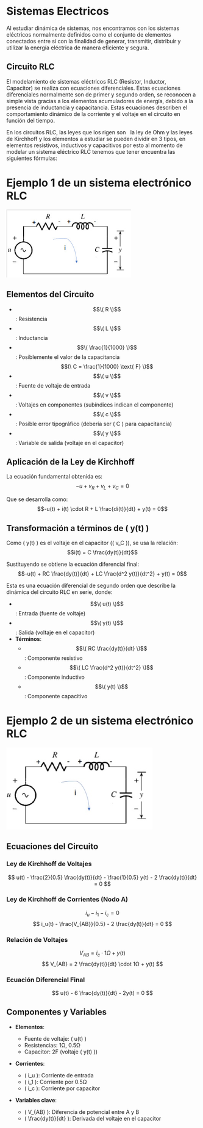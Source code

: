 # Sistemas Electricos
Al estudiar dinámica de sistemas, nos encontramos con los sistemas eléctricos normalmente definidos como el conjunto de elementos conectados entre sí con la finalidad de generar, transmitir, distribuir y utilizar la energía eléctrica de manera eficiente y segura.
## Circuito RLC
El modelamiento de sistemas eléctricos RLC (Resistor, Inductor, Capacitor) se realiza con ecuaciones diferenciales. Estas ecuaciones diferenciales normalmente son de primer y segundo orden, se reconocen a simple vista gracias a los elementos acumuladores de energía, debido a la presencia de inductancia y capacitancia. Estas ecuaciones describen el comportamiento dinámico de la corriente y el voltaje en el circuito en función del tiempo.

En los circuitos RLC, las leyes que los rigen son   la ley de Ohm y las leyes de Kirchhoff y los elementos a estudiar se pueden dividir en 3 tipos, en elementos resistivos, inductivos y capacitivos por esto al momento de modelar un sistema eléctrico RLC tenemos que tener encuentra las siguientes fórmulas: 

# Ejemplo 1 de un sistema electrónico RLC
![](7.jpg)
## Elementos del Circuito
- $$\( R \)$$: Resistencia  
- $$\( L \)$$: Inductancia  
- $$\( \frac{1}{1000} \)$$: Posiblemente el valor de la capacitancia $$(\ C = \frac{1}{1000} \text{ F} \)$$  
- $$\( u \)$$: Fuente de voltaje de entrada  
- $$\( v \)$$: Voltajes en componentes (subíndices indican el componente)  
- $$\( c \)$$: Posible error tipográfico (debería ser \( C \) para capacitancia)  
- $$\( y \)$$: Variable de salida (voltaje en el capacitor)  
 
## Aplicación de la Ley de Kirchhoff

La ecuación fundamental obtenida es:  
$$-u + v_R + v_L + v_C = 0$$  

Que se desarrolla como:  
$$-u(t) + i(t) \cdot R + L \frac{di(t)}{dt} + y(t) = 0$$  

## Transformación a términos de \( y(t) \)

Como \( y(t) \) es el voltaje en el capacitor (\( v_C \)), se usa la relación:  
$$i(t) = C \frac{dy(t)}{dt}$$  

Sustituyendo se obtiene la ecuación diferencial final:  
$$-u(t) + RC \frac{dy(t)}{dt} + LC \frac{d^2 y(t)}{dt^2} + y(t) = 0$$  

Esta es una ecuación diferencial de segundo orden que describe la dinámica del circuito RLC en serie, donde:  
- $$\( u(t) \)$$: Entrada (fuente de voltaje)  
- $$\( y(t) \)$$: Salida (voltaje en el capacitor)  
- **Términos**:  
  - $$\( RC \frac{dy(t)}{dt} \)$$: Componente resistivo  
  - $$\( LC \frac{d^2 y(t)}{dt^2} \)$$: Componente inductivo  
  - $$\( y(t) \)$$: Componente capacitivo

# Ejemplo 2 de un sistema electrónico RLC
 ![](8.jpg)
## Ecuaciones del Circuito

### Ley de Kirchhoff de Voltajes
$$ u(t) - \frac{2}{0.5} \frac{dy(t)}{dt} - \frac{1}{0.5} y(t) - 2 \frac{dy(t)}{dt} = 0 $$

### Ley de Kirchhoff de Corrientes (Nodo A)
$$ i_u - i_1 - i_c = 0 $$
$$ i_u(t) - \frac{V_{AB}}{0.5} - 2 \frac{dy(t)}{dt} = 0 $$

### Relación de Voltajes
$$ V_{AB} = i_c \cdot 1Ω + y(t) $$
$$ V_{AB} = 2 \frac{dy(t)}{dt} \cdot 1Ω + y(t) $$

### Ecuación Diferencial Final
$$ u(t) - 6 \frac{dy(t)}{dt} - 2y(t) = 0 $$

## Componentes y Variables
- **Elementos**:
  - Fuente de voltaje: \( u(t) \)
  - Resistencias: 1Ω, 0.5Ω
  - Capacitor: 2F (voltaje \( y(t) \))
  
- **Corrientes**:
  - \( i_u \): Corriente de entrada
  - \( i_1 \): Corriente por 0.5Ω
  - \( i_c \): Corriente por capacitor

- **Variables clave**:
  - \( V_{AB} \): Diferencia de potencial entre A y B
  - \( \frac{dy(t)}{dt} \): Derivada del voltaje en el capacitor
